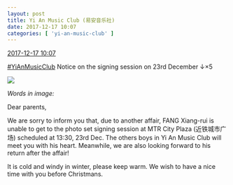 ```yaml
---
layout: post
title: Yi An Music Club (易安音乐社)
date: 2017-12-17 10:07
categories: [ 'yi-an-music-club' ]
---
```


<div class="weibo-info">
  <a href="https://weibo.com/6094546964/FA2hD66N1">2017-12-17 10:07</a>
</div>

[#YiAnMusicClub](https://weibo.com/p/100808beae2e3e05b17b64f63ebedca39f19b2/super_index) Notice on the signing session on 23rd December ↓×5

<!-- more -->

<a href="https://wx1.sinaimg.cn/mw690/006Es64Aly1fmjj9pm6mmj30lo0urtje.jpg">
  <img class="weibo-pic-preview" src="//wx1.sinaimg.cn/orj360/006Es64Aly1fmjj9pm6mmj30lo0urtje.jpg" />
</a>

*Words in image:*

Dear parents,

We are sorry to inform you that, due to another affair, FANG Xiang-rui is unable to get to the photo set signing session at MTR City Plaza (近铁城市广场) scheduled at 13:30, 23rd Dec. The others boys in Yi An Music Club will meet you with his heart. Meanwhile, we are also looking forward to his return after the affair!

It is cold and windy in winter, please keep warm. We wish to have a nice time with you before Christmans.
